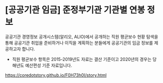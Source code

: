 [공공기관 임금] 준정부기관 기관별 연봉 정보
=====

공공기관 경영정보 공개시스템(알리오, ALIO)에서 공개하는 직원 평균보수 현황 탐색을 통해 공공기관 취업을 준비하거나 이직을 계획하는 분들에게 공공기관의 임금 정보를 제공하고자 합니다.
* 직원 평균보수 항목은 2015-2019년도 자료는 결산 기준이고 2020년의 경우는 당해년도 예산편성 기준 자료입니다.

<a href='https://coredotstory.github.io/F0H73h0I/story.html'>https://coredotstory.github.io/F0H73h0I/story.html</a>